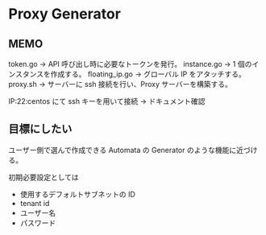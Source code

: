 # Proxy Generator

## MEMO

token.go -> API 呼び出し時に必要なトークンを発行。
instance.go -> 1 個のインスタンスを作成する。
floating_ip.go -> グローバル IP をアタッチする。
proxy.sh -> サーバーに ssh 接続を行い、Proxy サーバーを構築する。

IP:22:centos にて ssh キーを用いて接続 -> ドキュメント確認

## 目標にしたい

ユーザー側で選んで作成できる Automata の Generator のような機能に近づける。

初期必要設定としては

- 使用するデフォルトサブネットの ID
- tenant id
- ユーザー名
- パスワード
